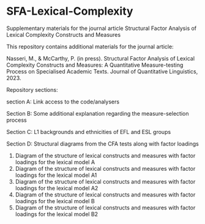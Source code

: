 # SFA-Lexical-Complexity
Supplementary materials for the journal article Structural Factor Analysis of Lexical Complexity Constructs and Measures

This repository contains additional materials for the journal article:

Nasseri, M., & McCarthy, P. (in press). Structural Factor Analysis of Lexical Complexity Constructs and Measures: A Quantitative Measure-testing Process on Specialised Academic Texts. Journal of Quantitative Linguistics, 2023.

Repository sections:

section A: Link access to the code/analysers

Section B: Some additional explanation regarding the measure-selection process

Section C: L1 backgrounds and ethnicities of EFL and ESL groups

Section D: Structural diagrams from the CFA tests along with factor loadings

1. Diagram of the structure of lexical constructs and measures with factor loadings for the lexical model A
2. Diagram of the structure of lexical constructs and measures with factor loadings for the lexical model A1
3. Diagram of the structure of lexical constructs and measures with factor loadings for the lexical model A2
4. Diagram of the structure of lexical constructs and measures with factor loadings for the lexical model B
5. Diagram of the structure of lexical constructs and measures with factor loadings for the lexical model B2

